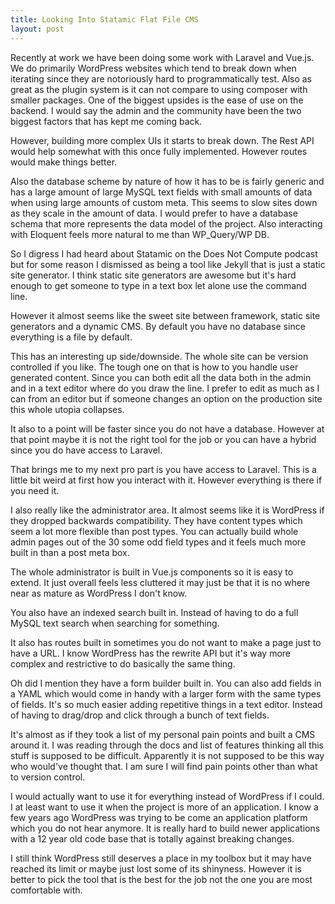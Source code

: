 ```yaml
---
title: Looking Into Statamic Flat File CMS
layout: post
---
```

Recently at work we have been doing some work with Laravel and Vue.js. We do primarily WordPress websites which tend to break down when iterating since they are notoriously hard to programmatically test. Also as great as the plugin system is it can not compare to using composer with smaller packages. One of the biggest upsides is the ease of use on the backend. I would say the admin and the community have been the two biggest factors that has kept me coming back.

However, building more complex UIs it starts to break down. The Rest API would help somewhat with this once fully implemented. However routes would make things better.

Also the database scheme by nature of how it has to be is fairly generic and has a large amount of large MySQL text fields with small amounts of data when using large amounts of custom meta. This seems to slow sites down as they scale in the amount of data. I would prefer to have a database schema that more represents the data model of the project. Also interacting with Eloquent feels more natural to me than WP_Query/WP DB.

So I digress I had heard about Statamic on the Does Not Compute podcast but for some reason I dismissed as being a tool like Jekyll that is just a static site generator. I think static site generators are awesome but it's hard enough to get someone to type in a text box let alone use the command line.

However it almost seems like the sweet site between framework, static site generators and a dynamic CMS. By default you have no database since everything is a file by default.

This has an interesting up side/downside. The whole site can be version controlled if you like. The tough one on that is how to you handle user generated content. Since you can both edit all the data both in the admin and in a text editor where do you draw the line. I prefer to edit as much as I can from an editor but if someone changes an option on the production site this whole utopia collapses.

It also to a point will be faster since you do not have a database. However at that point maybe it is not the right tool for the job or you can have a hybrid since you do have access to Laravel.

That brings me to my next pro part is you have access to Laravel. This is a little bit weird at first how you interact with it. However everything is there if you need it.

I also really like the administrator area. It almost seems like it is WordPress if they dropped backwards compatibility. They have content types which seem a lot more flexible than post types. You can actually build whole admin pages out of the 30 some odd field types and it feels much more built in than a post meta box.

The whole administrator is built in Vue.js components so it is easy to extend. It just overall feels less cluttered it may just be that it is no where near as mature as WordPress I don't know.

You also have an indexed search built in. Instead of having to do a full MySQL text search when searching for something.

It also has routes built in sometimes you do not want to make a page just to have a URL. I know WordPress has the rewrite API but it's way more complex and restrictive to do basically the same thing.

Oh did I mention they have a form builder built in. You can also add fields in a YAML which would come in handy with a larger form with the same types of fields. It's so much easier adding repetitive things in a text editor. Instead of having to drag/drop and click through a bunch of text fields.

It's almost as if they took a list of my personal pain points and built a CMS around it. I was reading through the docs and list of features thinking all this stuff is supposed to be difficult. Apparently it is not supposed to be this way who would've thought that. I am sure I will find pain points other than what to version control.

I would actually want to use it for everything instead of WordPress if I could. I at least want to use it when the project is more of an application. I know a few years ago WordPress was trying to be come an application platform which you do not hear anymore. It is really hard to build newer applications with a 12 year old code base that is totally against breaking changes.

I still think WordPress still deserves a place in my toolbox but it may have reached its limit or maybe just lost some of its shinyness. However it is better to pick the tool that is the best for the job not the one you are most comfortable with.
